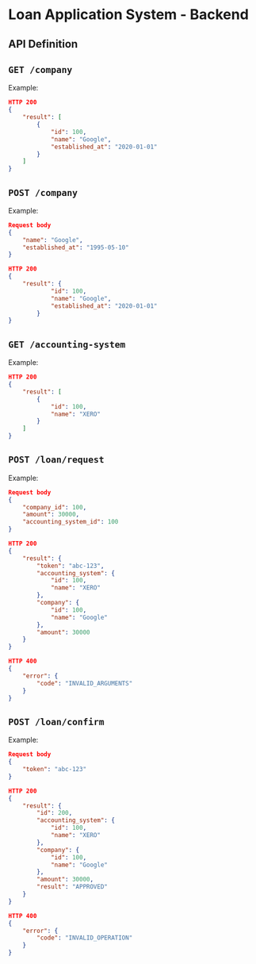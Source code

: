 # Loan Application System - Backend

## API Definition

## `GET /company`
Example:
```json
HTTP 200
{
    "result": [
        {
            "id": 100,
            "name": "Google",
            "established_at": "2020-01-01"
        }
    ]
}
```
## `POST /company`
Example:
```json
Request body
{
    "name": "Google",
    "established_at": "1995-05-10"    
}

HTTP 200
{
    "result": {
            "id": 100,
            "name": "Google",
            "established_at": "2020-01-01"
        }
}
```

## `GET /accounting-system`
Example:
```json
HTTP 200
{
    "result": [
        {
            "id": 100,
            "name": "XERO"
        }
    ]
}
```

## `POST /loan/request`
Example:
```json
Request body
{
    "company_id": 100,
    "amount": 30000,
    "accounting_system_id": 100
}

HTTP 200
{
    "result": {
        "token": "abc-123",
        "accounting_system": {
            "id": 100,
            "name": "XERO"
        },
        "company": {
            "id": 100,
            "name": "Google"
        },
        "amount": 30000
    }
}

HTTP 400
{
    "error": {
        "code": "INVALID_ARGUMENTS"
    }
}
```

## `POST /loan/confirm`
Example:
```json
Request body
{
    "token": "abc-123"
}

HTTP 200
{
    "result": {
        "id": 200,
        "accounting_system": {
            "id": 100,
            "name": "XERO"
        },
        "company": {
            "id": 100,
            "name": "Google"
        },
        "amount": 30000,
        "result": "APPROVED"
    }
}

HTTP 400
{
    "error": {
        "code": "INVALID_OPERATION"
    }
}
```